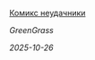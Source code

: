 <!--2025-10-26 16:30:31-->
<div class="yb">
  <a class="nodecor" href="/index.html?mir_kino/komiks_neudachniki">
    <img class="preview" data-videoid="https://rutube.ru/play/embed/http://rutube.ru/video/fc3989da5cb43b4ffa38c9c2a8e0401c/" src="http://pic.rutubelist.ru/video/2025-10-26/bb/13/bb132dae019963326df867c228ea324c.jpg" align="left" alt="">
  </a>
  <div class="inlbl text">
    <p><a class="nodecor" href="/index.html?mir_kino/komiks_neudachniki">Комикс неудачники</a></p>
    <p><i class="smaller2">GreenGrass</i></p>
    <i class="smaller3">2025-10-26</i>
  </div>
</div>
